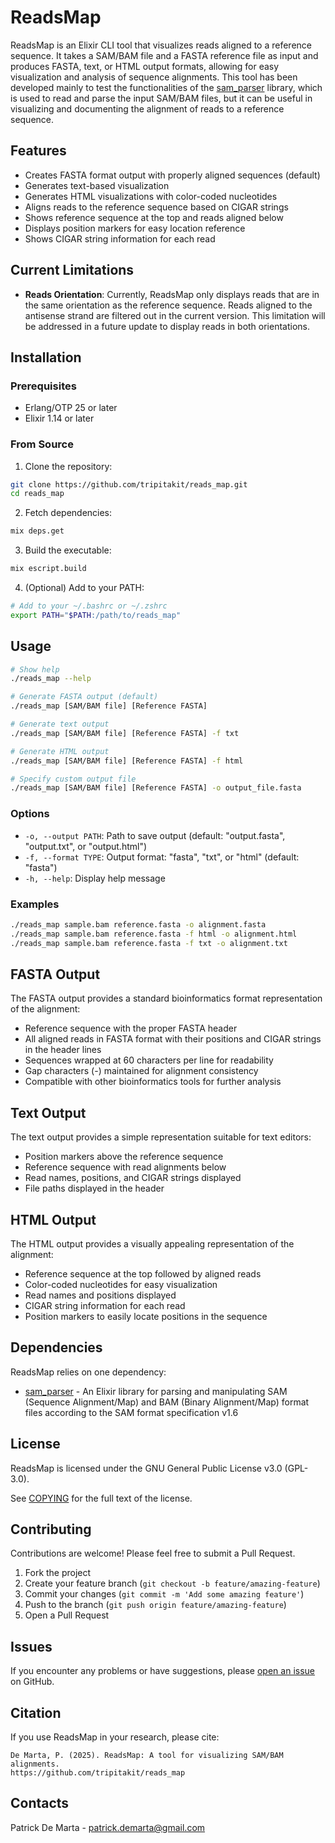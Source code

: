 # ReadsMap

ReadsMap is an Elixir CLI tool that visualizes reads aligned to a reference sequence. It takes a SAM/BAM file and a FASTA reference file as input and produces FASTA, text, or HTML output formats, allowing for easy visualization and analysis of sequence alignments.
This tool has been developed mainly to test the functionalities of the [sam_parser](https://github.com/tripitakit/sam_parser.git) library, which is used to read and parse the input SAM/BAM files, but it can be useful in visualizing and documenting the alignment of reads to a reference sequence.

## Features

- Creates FASTA format output with properly aligned sequences (default)
- Generates text-based visualization
- Generates HTML visualizations with color-coded nucleotides
- Aligns reads to the reference sequence based on CIGAR strings
- Shows reference sequence at the top and reads aligned below
- Displays position markers for easy location reference
- Shows CIGAR string information for each read

## Current Limitations

- **Reads Orientation**: Currently, ReadsMap only displays reads that are in the same orientation as the reference sequence. Reads aligned to the antisense strand are filtered out in the current version. This limitation will be addressed in a future update to display reads in both orientations.

## Installation

### Prerequisites

- Erlang/OTP 25 or later
- Elixir 1.14 or later

### From Source

1. Clone the repository:

```bash
git clone https://github.com/tripitakit/reads_map.git
cd reads_map
```

2. Fetch dependencies:

```bash
mix deps.get
```

3. Build the executable:

```bash
mix escript.build
```

4. (Optional) Add to your PATH:

```bash
# Add to your ~/.bashrc or ~/.zshrc
export PATH="$PATH:/path/to/reads_map"
```

## Usage

```bash
# Show help
./reads_map --help

# Generate FASTA output (default)
./reads_map [SAM/BAM file] [Reference FASTA]

# Generate text output
./reads_map [SAM/BAM file] [Reference FASTA] -f txt

# Generate HTML output
./reads_map [SAM/BAM file] [Reference FASTA] -f html

# Specify custom output file
./reads_map [SAM/BAM file] [Reference FASTA] -o output_file.fasta
```

### Options

- `-o, --output PATH`: Path to save output (default: "output.fasta", "output.txt", or "output.html")
- `-f, --format TYPE`: Output format: "fasta", "txt", or "html" (default: "fasta")
- `-h, --help`: Display help message

### Examples

```bash
./reads_map sample.bam reference.fasta -o alignment.fasta
./reads_map sample.bam reference.fasta -f html -o alignment.html
./reads_map sample.bam reference.fasta -f txt -o alignment.txt
```

## FASTA Output

The FASTA output provides a standard bioinformatics format representation of the alignment:
- Reference sequence with the proper FASTA header
- All aligned reads in FASTA format with their positions and CIGAR strings in the header lines
- Sequences wrapped at 60 characters per line for readability
- Gap characters (-) maintained for alignment consistency
- Compatible with other bioinformatics tools for further analysis

## Text Output

The text output provides a simple representation suitable for text editors:
- Position markers above the reference sequence
- Reference sequence with read alignments below
- Read names, positions, and CIGAR strings displayed
- File paths displayed in the header

## HTML Output

The HTML output provides a visually appealing representation of the alignment:
- Reference sequence at the top followed by aligned reads
- Color-coded nucleotides for easy visualization
- Read names and positions displayed
- CIGAR string information for each read
- Position markers to easily locate positions in the sequence

## Dependencies

ReadsMap relies on one dependency:

- [sam_parser](https://github.com/tripitakit/sam_parser.git) - An Elixir library for parsing and manipulating SAM (Sequence Alignment/Map) and BAM (Binary Alignment/Map) format files according to the SAM format specification v1.6


## License

ReadsMap is licensed under the GNU General Public License v3.0 (GPL-3.0).

See [COPYING](COPYING) for the full text of the license.


## Contributing

Contributions are welcome! Please feel free to submit a Pull Request.

1. Fork the project
2. Create your feature branch (`git checkout -b feature/amazing-feature`)
3. Commit your changes (`git commit -m 'Add some amazing feature'`)
4. Push to the branch (`git push origin feature/amazing-feature`)
5. Open a Pull Request

## Issues

If you encounter any problems or have suggestions, please [open an issue](https://github.com/tripitakit/reads_map/issues) on GitHub.

## Citation

If you use ReadsMap in your research, please cite:

```
De Marta, P. (2025). ReadsMap: A tool for visualizing SAM/BAM alignments.
https://github.com/tripitakit/reads_map
```

## Contacts

Patrick De Marta - patrick.demarta@gmail.com